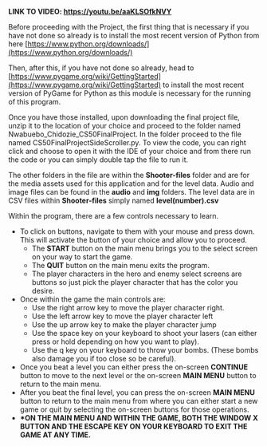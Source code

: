 **LINK TO VIDEO: https://youtu.be/aaKLSOfkNVY**

Before proceeding with the Project, the first thing that is necessary if you have not done so already is to install the most recent version of Python from here [https://www.python.org/downloads/](https://www.python.org/downloads/)

Then, after this, if you have not done so already, head to [https://www.pygame.org/wiki/GettingStarted](https://www.pygame.org/wiki/GettingStarted) to install the most recent version of PyGame for Python as this module is necessary for the running of this program.

Once you have those installed, upon downloading the final project file, unzip it to the location of your choice and proceed to the folder named Nwabuebo\_Chidozie\_CS50FinalProject. In the folder proceed to the file named CS50FinalProjectSideScroller.py. To view the code, you can right click and choose to open it with the IDE of your choice and from there run the code or you can simply double tap the file to run it.

The other folders in the file are within the **Shooter-files** folder and are for the media assets used for this application and for the level data. Audio and image files can be found in the **audio** and **img** folders. The level data are in CSV files within **Shooter-files** simply named **level(number).csv**

Within the program, there are a few controls necessary to learn.

- To click on buttons, navigate to them with your mouse and press down. This will activate the button of your choice and allow you to proceed.
  - The **START** button on the main menu brings you to the select screen on your way to start the game.
  - The **QUIT** button on the main menu exits the program.
  - The player characters in the hero and enemy select screens are buttons so just pick the player character that has the color you desire.
- Once within the game the main controls are:
  - Use the right arrow key to move the player character right.
  - Use the left arrow key to move the player character left
  - Use the up arrow key to make the player character jump
  - Use the space key on your keyboard to shoot your lasers (can either press or hold depending on how you want to play).
  - Use the q key on your keyboard to throw your bombs. (These bombs also damage you if too close so be careful).
- Once you beat a level you can either press the on-screen **CONTINUE** button to move to the next level or the on-screen **MAIN MENU** button to return to the main menu.
- After you beat the final level, you can press the on-screen **MAIN MENU** button to return to the main menu from where you can either start a new game or quit by selecting the on-screen buttons for those operations.
- **\*ON THE MAIN MENU AND WITHIN THE GAME, BOTH THE WINDOW X BUTTON AND THE ESCAPE KEY ON YOUR KEYBOARD TO EXIT THE GAME AT ANY TIME.**